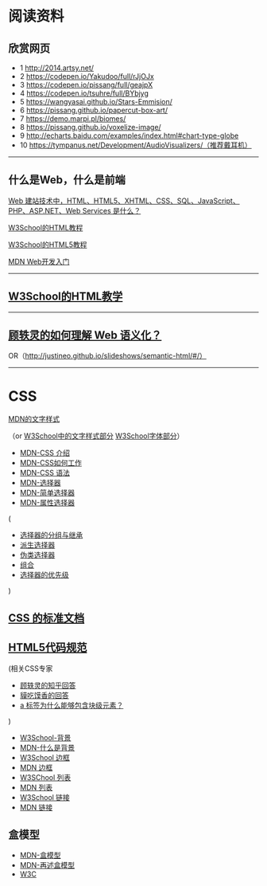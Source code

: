 # 阅读资料


## 欣赏网页
- 1 http://2014.artsy.net/
- 2 https://codepen.io/Yakudoo/full/rJjOJx
- 3 https://codepen.io/pissang/full/geajpX
- 4 https://codepen.io/tsuhre/full/BYbjyg
- 5 https://wangyasai.github.io/Stars-Emmision/
- 6 https://pissang.github.io/papercut-box-art/
- 7 https://demo.marpi.pl/biomes/
- 8 https://pissang.github.io/voxelize-image/
- 9 http://echarts.baidu.com/examples/index.html#chart-type-globe
- 10 https://tympanus.net/Development/AudioVisualizers/（推荐戴耳机）

***

## 什么是Web，什么是前端

[Web 建站技术中，HTML、HTML5、XHTML、CSS、SQL、JavaScript、PHP、ASP.NET、Web Services 是什么？](https://www.zhihu.com/question/22689579)

[W3School的HTML教程](http://www.w3school.com.cn/html/index.asp)

[W3School的HTML5教程](http://www.w3school.com.cn/html5/index.asp)

[MDN Web开发入门](https://developer.mozilla.org/zh-CN/docs/Learn/Getting_started_with_the_web)

***
## [W3School的HTML教学 ](http://www.w3school.com.cn/html/index.asp)
***
## [顾轶灵的如何理解 Web 语义化？](https://www.zhihu.com/question/20455165)
OR（http://justineo.github.io/slideshows/semantic-html/#/）
***
# CSS
[MDN的文字样式](https://developer.mozilla.org/zh-CN/docs/Learn/CSS/%E4%B8%BA%E6%96%87%E6%9C%AC%E6%B7%BB%E5%8A%A0%E6%A0%B7%E5%BC%8F/Fundamentals)

（or [W3School中的文字样式部分](http://www.w3school.com.cn/css/css_text.asp) [W3School字体部分](http://www.w3school.com.cn/css/css_font.asp)）

- [MDN-CSS 介绍](https://developer.mozilla.org/zh-CN/docs/Learn/CSS/Introduction_to_CSS)
- [MDN-CSS如何工作](https://developer.mozilla.org/zh-CN/docs/Learn/CSS/Introduction_to_CSS/How_CSS_works)
- [MDN-CSS 语法](https://developer.mozilla.org/zh-CN/docs/Learn/CSS/Introduction_to_CSS/Syntax)
- [MDN-选择器](https://developer.mozilla.org/zh-CN/docs/Learn/CSS/Introduction_to_CSS/Selectors)
- [MDN-简单选择器](https://developer.mozilla.org/zh-CN/docs/Learn/CSS/Introduction_to_CSS/Simple_selectors)
- [MDN-属性选择器](https://developer.mozilla.org/zh-CN/docs/Learn/CSS/Introduction_to_CSS/Simple_selectors)

(
- [选择器的分组与继承](http://www.w3school.com.cn/css/css_syntax_pro.asp)
- [派生选择器](http://www.w3school.com.cn/css/css_syntax_descendant_selector.asp)
- [伪类选择器](https://developer.mozilla.org/zh-CN/docs/Learn/CSS/Introduction_to_CSS/Pseudo-classes_and_pseudo-elements)
- [组合](https://developer.mozilla.org/zh-CN/docs/Learn/CSS/Introduction_to_CSS/Combinators_and_multiple_selectors)
- [选择器的优先级](https://developer.mozilla.org/zh-CN/docs/Learn/CSS/Introduction_to_CSS/Cascade_and_inheritance)

)

## [CSS 的标准文档](https://www.w3.org/TR/2011/REC-CSS2-20110607/)
## [HTML5代码规范](http://www.runoob.com/html/html5-syntax.html)

(相关CSS专家
- [顾轶灵的知乎回答](https://www.zhihu.com/question/19926700/answer/13376153)
- [貘吃馍香的回答](https://www.zhihu.com/question/264372456/answer/280662029)
- [a 标签为什么能够包含块级元素？](https://www.zhihu.com/question/34952563/answer/60672228)

)


- [W3School-背景](http://www.w3school.com.cn/css/css_background.asp)
- [MDN-什么是背景](https://developer.mozilla.org/zh-CN/docs/Learn/CSS/Styling_boxes/%E8%83%8C%E6%99%AF)
- [W3School 边框](http://www.w3school.com.cn/css/css_border.asp)
- [MDN 边框](https://developer.mozilla.org/zh-CN/docs/Learn/CSS/Styling_boxes/Borders)
- [W3SChool 列表](http://www.w3school.com.cn/css/css_list.asp)
- [MDN 列表](https://developer.mozilla.org/zh-CN/docs/Learn/CSS/%E4%B8%BA%E6%96%87%E6%9C%AC%E6%B7%BB%E5%8A%A0%E6%A0%B7%E5%BC%8F/Styling_lists)
- [W3School 链接](http://www.w3school.com.cn/css/css_link.asp)
- [MDN 链接](https://developer.mozilla.org/zh-CN/docs/Learn/CSS/%E4%B8%BA%E6%96%87%E6%9C%AC%E6%B7%BB%E5%8A%A0%E6%A0%B7%E5%BC%8F/Styling_links)

## 盒模型
- [MDN-盒模型](https://developer.mozilla.org/zh-CN/docs/Learn/CSS/Introduction_to_CSS/Box_model)
- [MDN-再述盒模型](https://developer.mozilla.org/zh-CN/docs/Learn/CSS/Styling_boxes/Box_model_recap)
- [W3C](https://www.w3.org/TR/2011/REC-CSS2-20110607/box.html#box-model)
